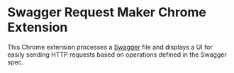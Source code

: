 # Swagger Request Maker Chrome Extension

This Chrome extension processes a [Swagger](https://github.com/OAI/OpenAPI-Specification/blob/master/versions/2.0.md) file and displays a UI for easily sending HTTP requests based on operations defined in the Swagger spec.
